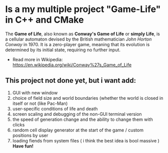 # Is a my multiple project "Game-Life" in C++ and CMake

The **Game of Life**, also known as **Conway's Game of Life** or **simply Life**,
is a cellular automaton devised by the British mathematician *John Horton Conway* in 1970.
It is a zero-player game, meaning that its evolution is determined by its initial state, requiring no further input.
* Read more in Wikipedia: https://en.wikipedia.org/wiki/Conway%27s_Game_of_Life
## This project not done yet, but i want add:
1. GUI with new window
2. choice of field size and world boundaries (whether the world is closed in itself or not (like Pac-Man)
3. user-specific conditions of life and death
4. screen scaling and debugging of the non-GUI terminal version
5. the speed of generation change and the ability to change them with clicks
6. random cell display generator at the start of the game / custom positions by user
7. loading fiends from system files ( i think the best idea is bool massive )
**Have fun!**
